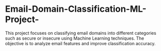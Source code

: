 # Email-Domain-Classification-ML-Project-
This project focuses on classifying email domains into different categories such as secure or insecure using Machine Learning techniques. The objective is to analyze email features and improve classification accuracy.
